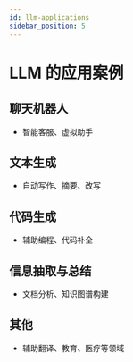 ```yaml
---
id: llm-applications
sidebar_position: 5
---
```


# LLM 的应用案例

## 聊天机器人
- 智能客服、虚拟助手

## 文本生成
- 自动写作、摘要、改写

## 代码生成
- 辅助编程、代码补全

## 信息抽取与总结
- 文档分析、知识图谱构建

## 其他
- 辅助翻译、教育、医疗等领域 